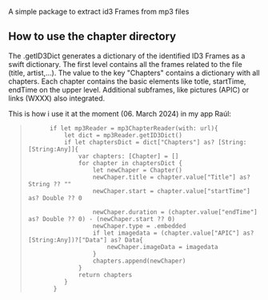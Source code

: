 A simple package to extract id3 Frames from mp3 files


## How to use the chapter directory

The .getID3Dict generates a dictionary of the identified ID3 Frames as a swift dictionary. The first level contains all the frames related to the file (title, artist,…). The value to the key "Chapters" contains a dictionary with all chapters. Each chapter contains the basic elements like totle, startTime, endTime on the upper level. Additional subframes, like pictures (APIC) or links (WXXX) also integrated.

This is how i use it at the moment (06. March 2024) in my app Raúl:

 >           if let mp3Reader = mp3ChapterReader(with: url){
 >               let dict = mp3Reader.getID3Dict()
 >               if let chaptersDict = dict["Chapters"] as? [String:[String:Any]]{
 >                   var chapters: [Chapter] = []
 >                   for chapter in chaptersDict {
 >                       let newChaper = Chapter()
 >                       newChaper.title = chapter.value["Title"] as? String ?? ""
 >                       newChaper.start = chapter.value["startTime"] as? Double ?? 0
 >                      
 >                       newChaper.duration = (chapter.value["endTime"] as? Double ?? 0) - (newChaper.start ?? 0)
 >                       newChaper.type = .embedded
 >                       if let imagedata = (chapter.value["APIC"] as? [String:Any])?["Data"] as? Data{
 >                           newChaper.imageData = imagedata
 >                       }
 >                       chapters.append(newChaper)
 >                   }
 >                   return chapters
 >               }
 >            }

